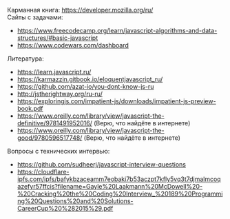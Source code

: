Карманная книга: https://developer.mozilla.org/ru/ <br>
Сайты с задачами:
- https://www.freecodecamp.org/learn/javascript-algorithms-and-data-structures/#basic-javascript
- https://www.codewars.com/dashboard

Литература:
- https://learn.javascript.ru/
- https://karmazzin.gitbook.io/eloquentjavascript_ru/
- https://github.com/azat-io/you-dont-know-js-ru
- http://jstherightway.org/ru-ru/
- https://exploringjs.com/impatient-js/downloads/impatient-js-preview-book.pdf
- https://www.oreilly.com/library/view/javascript-the-definitive/9781491952016/ (Верю, что найдёте в интернете)
- https://www.oreilly.com/library/view/javascript-the-good/9780596517748/ (Верю, что найдёте в интернете)

Вопросы с технических интервью:
- https://github.com/sudheerj/javascript-interview-questions
- https://cloudflare-ipfs.com/ipfs/bafykbzaceamm7eobaki7b53aczpt7kfly5vq3t7djmalmcoqazefyr57ffcis?filename=Gayle%20Laakmann%20McDowell%20-%20Cracking%20the%20Coding%20Interview_%20189%20Programming%20Questions%20and%20Solutions-CareerCup%20%282015%29.pdf
